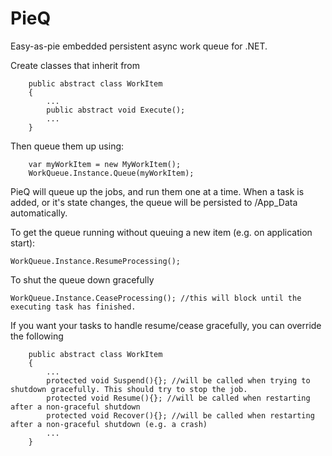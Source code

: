 PieQ
====

Easy-as-pie embedded persistent async work queue for .NET.

Create classes that inherit from 

```
    public abstract class WorkItem
    {
        ...
        public abstract void Execute();
        ...
    }
```

Then queue them up using:

```
    var myWorkItem = new MyWorkItem();
    WorkQueue.Instance.Queue(myWorkItem);
```

PieQ will queue up the jobs, and run them one at a time. When a task is added, or it's state changes, the 
queue will be persisted to /App_Data automatically. 

To get the queue running without queuing a new item (e.g. on application start):
```
WorkQueue.Instance.ResumeProcessing(); 
```

To shut the queue down gracefully
```
WorkQueue.Instance.CeaseProcessing(); //this will block until the executing task has finished. 
```


If you want your tasks to handle resume/cease gracefully, you can override the following
```
    public abstract class WorkItem
    {
        ...
        protected void Suspend(){}; //will be called when trying to shutdown gracefully. This should try to stop the job.
        protected void Resume(){}; //will be called when restarting after a non-graceful shutdown 
        protected void Recover(){}; //will be called when restarting after a non-graceful shutdown (e.g. a crash)
        ...
    }
```
